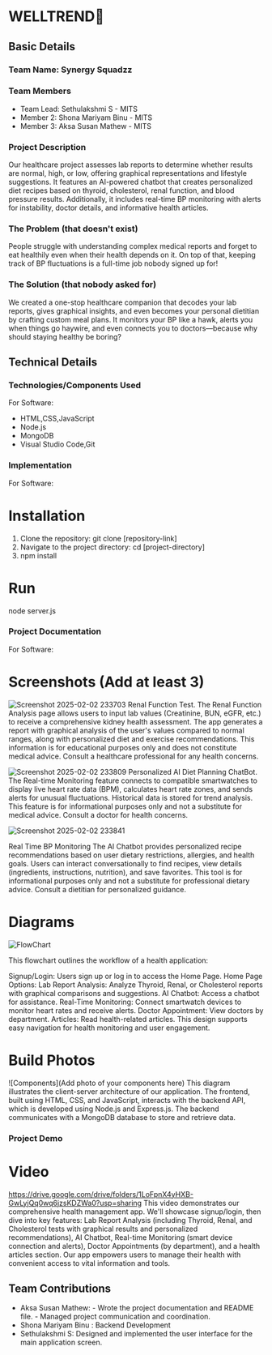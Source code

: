 # WELLTREND🎯


## Basic Details
### Team Name: Synergy Squadzz


### Team Members
- Team Lead: Sethulakshmi S - MITS
- Member 2: Shona Mariyam Binu - MITS
- Member 3: Aksa Susan Mathew - MITS

### Project Description
Our healthcare project assesses lab reports to determine whether results are normal, high, or low, offering graphical representations and lifestyle suggestions. It features an AI-powered chatbot that creates personalized diet recipes based on thyroid, cholesterol, renal function, and blood pressure results. Additionally, it includes real-time BP monitoring with alerts for instability, doctor details, and informative health articles.

### The Problem (that doesn't exist)
People struggle with understanding complex medical reports and forget to eat healthily even when their health depends on it. On top of that, keeping track of BP fluctuations is a full-time job nobody signed up for!

### The Solution (that nobody asked for)
We created a one-stop healthcare companion that decodes your lab reports, gives graphical insights, and even becomes your personal dietitian by crafting custom meal plans. It monitors your BP like a hawk, alerts you when things go haywire, and even connects you to doctors—because why should staying healthy be boring?
## Technical Details
### Technologies/Components Used
For Software:
- HTML,CSS,JavaScript
- Node.js
- MongoDB
- Visual Studio Code,Git


### Implementation
For Software:
# Installation
1. Clone the repository: git clone [repository-link]
2. Navigate to the project directory: cd [project-directory]
3. npm install


# Run
node server.js

### Project Documentation
For Software:

# Screenshots (Add at least 3)
![Screenshot 2025-02-02 233703](https://github.com/user-attachments/assets/e541fa59-c485-448a-8bbc-a701a5f81139)
Renal Function Test. 
The Renal Function Analysis page allows users to input lab values (Creatinine, BUN, eGFR, etc.) to receive a comprehensive kidney health assessment. The app generates a report with graphical analysis of the user's values compared to normal ranges, along with personalized diet and exercise recommendations. This information is for educational purposes only and does not constitute medical advice. Consult a healthcare professional for any health concerns.


 ![Screenshot 2025-02-02 233809](https://github.com/user-attachments/assets/fbc166b6-efa3-416c-97b2-85b76bd581ae)
Personalized AI Diet Planning ChatBot.
The Real-time Monitoring feature connects to compatible smartwatches to display live heart rate data (BPM), calculates heart rate zones, and sends alerts for unusual fluctuations. Historical data is stored for trend analysis. This feature is for informational purposes only and not a substitute for medical advice. Consult a doctor for health concerns.

![Screenshot 2025-02-02 233841](https://github.com/user-attachments/assets/b663331c-f612-4131-a992-d5c5cb5aaad8)

Real Time BP Monitoring
The AI Chatbot provides personalized recipe recommendations based on user dietary restrictions, allergies, and health goals. Users can interact conversationally to find recipes, view details (ingredients, instructions, nutrition), and save favorites. This tool is for informational purposes only and not a substitute for professional dietary advice. Consult a dietitian for personalized guidance.

# Diagrams
![FlowChart](https://github.com/user-attachments/assets/ee0d8c4b-898f-4c57-ad98-1f15a2cce6d2)

This flowchart outlines the workflow of a health application:

Signup/Login: Users sign up or log in to access the Home Page.
Home Page Options:
Lab Report Analysis: Analyze Thyroid, Renal, or Cholesterol reports with graphical comparisons and suggestions.
AI Chatbot: Access a chatbot for assistance.
Real-Time Monitoring: Connect smartwatch devices to monitor heart rates and receive alerts.
Doctor Appointment: View doctors by department.
Articles: Read health-related articles.
This design supports easy navigation for health monitoring and user engagement.



# Build Photos
![Components](Add photo of your components here)
This diagram illustrates the client-server architecture of our application. The frontend, built using HTML, CSS, and JavaScript, interacts with the backend API, which is developed using Node.js and Express.js. The backend communicates with a MongoDB database to store and retrieve data.




### Project Demo
# Video
https://drive.google.com/drive/folders/1LoFpnX4yHXB-GwLyjQq0wq6jzsKDZWa0?usp=sharing
This video demonstrates our comprehensive health management app. We'll showcase signup/login, then dive into key features: Lab Report Analysis (including Thyroid, Renal, and Cholesterol tests with graphical results and personalized recommendations), AI Chatbot, Real-time Monitoring (smart device connection and alerts), Doctor Appointments (by department), and a health articles section. Our app empowers users to manage their health with convenient access to vital information and tools.


## Team Contributions
- Aksa Susan Mathew: - Wrote the project documentation and README file.  - Managed project communication and coordination.
- Shona Mariyam Binu : Backend Development
- Sethulakshmi S: Designed and implemented the user interface for the main application screen.
